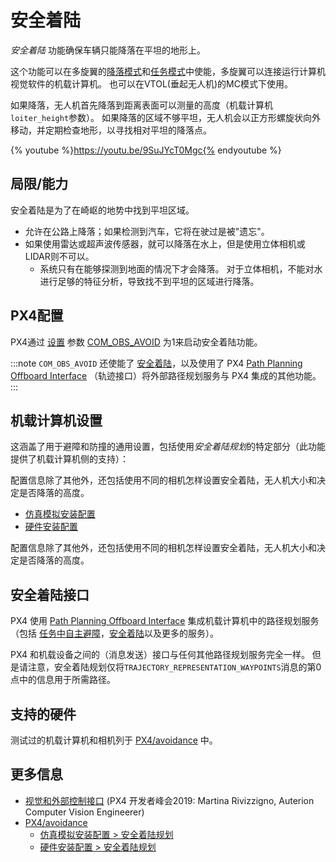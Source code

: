 # 安全着陆

*安全着陆* 功能确保车辆只能降落在平坦的地形上。

这个功能可以在多旋翼的[降落模式](../flight_modes/land.md)和[任务模式](../flight_modes/mission.md)中使能，多旋翼可以连接运行计算机视觉软件的机载计算机。 也可以在VTOL(垂起无人机)的MC模式下使用。

如果降落，无人机首先降落到距离表面可以测量的高度（机载计算机`loiter_height`参数）。 如果降落的区域不够平坦，无人机会以正方形螺旋状向外移动，并定期检查地形，以寻找相对平坦的降落点。

{% youtube %}https://youtu.be/9SuJYcT0Mgc{% endyoutube %}

## 局限/能力

安全着陆是为了在崎岖的地势中找到平坦区域。

- 允许在公路上降落；如果检测到汽车，它将在驶过是被"遗忘"。
- 如果使用雷达或超声波传感器，就可以降落在水上，但是使用立体相机或LIDAR则不可以。 
  - 系统只有在能够探测到地面的情况下才会降落。 对于立体相机，不能对水进行足够的特征分析，导致找不到平坦的区域进行降落。

## PX4配置

PX4通过 [设置](../advanced_config/parameters.md) 参数 [COM_OBS_AVOID](../advanced_config/parameter_reference.md#COM_OBS_AVOID) 为1来启动安全着陆功能。

:::note
`COM_OBS_AVOID` 还使能了 [安全着陆](../computer_vision/obstacle_avoidance.md#mission_mode)，以及使用了 PX4 [Path Planning Offboard Interface](../computer_vision/path_planning_interface.md) （轨迹接口）将外部路径规划服务与 PX4 集成的其他功能。
:::

## 机载计算机设置

这涵盖了用于避障和防撞的通用设置，包括使用*安全着陆规划*的特定部分（此功能提供了机载计算机侧的支持）：

配置信息除了其他外，还包括使用不同的相机怎样设置安全着陆，无人机大小和决定是否降落的高度。

* [仿真模拟安装配置](https://github.com/PX4/avoidance#safe-landing-planner)
* [硬件安装配置](https://github.com/PX4/avoidance#safe-landing-planner-1)

配置信息除了其他外，还包括使用不同的相机怎样设置安全着陆，无人机大小和决定是否降落的高度。

<span id="interface"></span>

## 安全着陆接口

PX4 使用 [Path Planning Offboard Interface](../computer_vision/path_planning_interface.md) 集成机载计算机中的路径规划服务（包括 [任务中自主避障](../computer_vision/obstacle_avoidance.md#mission_mode)，[安全着陆](../computer_vision/safe_landing.md)以及更多的服务）。

PX4 和机载设备之间的（消息发送）接口与任何其他路径规划服务完全一样。 但是请注意，安全着陆规划仅将` TRAJECTORY_REPRESENTATION_WAYPOINTS `消息的第0点中的信息用于所需路径。

## 支持的硬件

测试过的机载计算机和相机列于 [PX4/avoidance](https://github.com/PX4/avoidance#run-on-hardware) 中。

## 更多信息

* [视觉和外部控制接口](https://youtu.be/CxIsJWtVaTA?t=963) (PX4 开发者峰会2019: Martina Rivizzigno, Auterion Computer Vision Engineerer)
* [PX4/avoidance](https://github.com/PX4/avoidance) 
  * [仿真模拟安装配置 > 安全着陆规划](https://github.com/PX4/avoidance#safe-landing-planner)
  * [硬件安装配置 > 安全着陆规划](https://github.com/PX4/avoidance#ssafe-landing-planner-1)